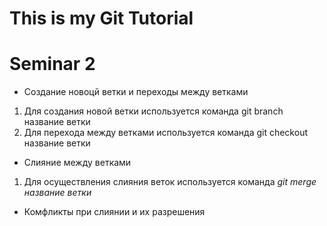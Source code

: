 # This is my Git Tutorial 

 # Seminar 2

 * Создание новоцй ветки и переходы между ветками

1. Для создания новой ветки используется команда git branch название ветки
2. Для перехода между ветками используется команда git checkout название ветки

 * Слияние между ветками

1. Для осуществления слияния веток используется команда *git merge название ветки*

 * Комфликты при слиянии и их разрешения

